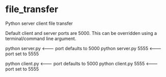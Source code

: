 # file_transfer
Python server client file transfer

Default client and server ports are 5000.
This can be overridden using a terminal/command line argument.

python server.py		<--- port defaults to 5000
python server.py 5555		<--- port set to 5555

python client.py		<--- port defaults to 5000
python client.py 5555		<--- port set to 5555
